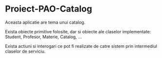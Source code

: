 # Proiect-PAO-Catalog

Aceasta aplicatie are tema unui catalog.

Exista obiecte primitive folosite, dar si obiecte ale claselor implementate: Student, Profesor, Materie, Catalog, ...

Exista actiuni si interogari ce pot fi realizate de catre sistem prin intermediul claselor de serviciu.
